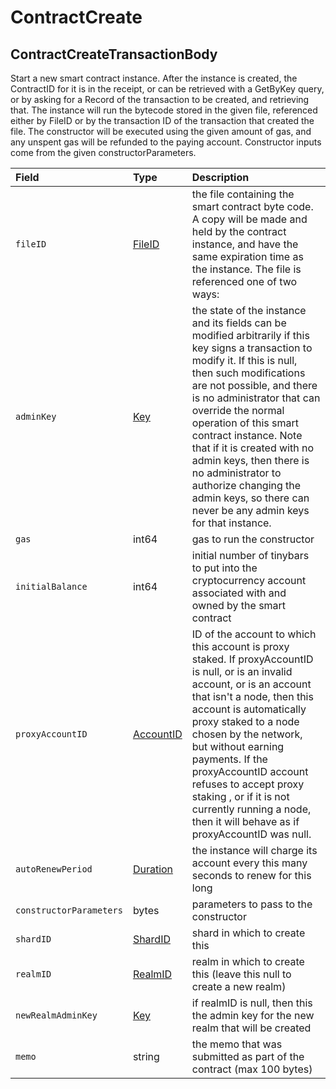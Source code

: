 # ContractCreate

## ContractCreateTransactionBody

Start a new smart contract instance. After the instance is created, the ContractID for it is in the receipt, or can be retrieved with a GetByKey query, or by asking for a Record of the transaction to be created, and retrieving that. The instance will run the bytecode stored in the given file, referenced either by FileID or by the transaction ID of the transaction that created the file. The constructor will be executed using the given amount of gas, and any unspent gas will be refunded to the paying account. Constructor inputs come from the given constructorParameters.

| Field | Type | Description |
| :--- | :--- | :--- |
| `fileID` | [FileID](../basic-types/fileid.md) | the file containing the smart contract byte code. A copy will be made and held by the contract instance, and have the same expiration time as the instance. The file is referenced one of two ways: |
| `adminKey` | [Key](../basic-types/key.md) | the state of the instance and its fields can be modified arbitrarily if this key signs a transaction to modify it. If this is null, then such modifications are not possible, and there is no administrator that can override the normal operation of this smart contract instance. Note that if it is created with no admin keys, then there is no administrator to authorize changing the admin keys, so there can never be any admin keys for that instance. |
| `gas` | int64 | gas to run the constructor |
| `initialBalance` | int64 | initial number of tinybars to put into the cryptocurrency account associated with and owned by the smart contract |
| `proxyAccountID` | [AccountID](../basic-types/accountid.md) | ID of the account to which this account is proxy staked. If proxyAccountID is null, or is an invalid account, or is an account that isn't a node, then this account is automatically proxy staked to a node chosen by the network, but without earning payments. If the proxyAccountID account refuses to accept proxy staking , or if it is not currently running a node, then it will behave as if proxyAccountID was null. |
| `autoRenewPeriod` | [Duration](../miscellaneous/duration.md) | the instance will charge its account every this many seconds to renew for this long |
| `constructorParameters` | bytes | parameters to pass to the constructor |
| `shardID` | [ShardID](../basic-types/shardid.md) | shard in which to create this |
| `realmID` | [RealmID](../basic-types/realmid.md) | realm in which to create this \(leave this null to create a new realm\) |
| `newRealmAdminKey` | [Key](../basic-types/key.md) | if realmID is null, then this the admin key for the new realm that will be created |
| `memo` | string | the memo that was submitted as part of the contract \(max 100 bytes\) |

### 

